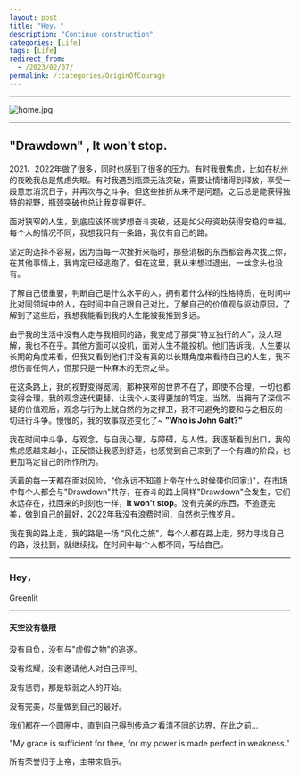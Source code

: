 ```yaml
---
layout: post
title: "Hey，"
description: "Continue construction"
categories: [Life]
tags: [Life]
redirect_from:
  - /2023/02/07/
permalink: /:categories/OriginOfCourage
---
```



****

![home.jpg](https://s2.loli.net/2023/03/04/ahjwAUo6RKEvZcs.jpg)

****

## "Drawdown" ,  It won't stop.
2021、2022年做了很多，同时也感到了很多的压力。有时我很焦虑，比如在杭州的夜晚我总是焦虑失眠。有时我遇到瓶颈无法突破，需要让情绪得到释放，享受一段意志消沉日子，并再次与之斗争。但这些挫折从来不是问题，之后总是能获得独特的视野，瓶颈突破也总让我变得更好。
    
面对狭窄的人生，到底应该怀揣梦想奋斗突破，还是如父母资助获得安稳的幸福。每个人的情况不同，我想我只有一条路，我仅有自己的路。
    
坚定的选择不容易，因为当每一次挫折来临时，那些消极的东西都会再次找上你，在其他事情上，我肯定已经逃跑了。但在这里，我从未想过退出，一丝念头也没有。

了解自己很重要，判断自己是什么水平的人，拥有着什么样的性格特质，在时间中比对同领域中的人，在时间中自己跟自己对比，了解自己的价值观与驱动原因，了解到了这些后，我想我能看到我的人生能被我推到多远。

由于我的生活中没有人走与我相同的路，我变成了那类“特立独行的人”，没人理解，我也不在乎。其他方面可以投机，面对人生不能投机。他们告诉我，人生要以长期的角度来看，但我又看到他们并没有真的以长期角度来看待自己的人生，我不想伤害任何人，但那只是一种麻木的无奈之举。

在这条路上，我的视野变得宽阔，那种狭窄的世界不在了，即使不合理，一切也都变得合理，我的观念迭代更替，让我个人变得更加的笃定，当然，当拥有了深信不疑的价值观后，观念与行为上就自然的为之捍卫，我不可避免的要和与之相反的一切进行斗争。慢慢的，我的故事叙述变化了~ **"Who is John Galt?"**

我在时间中斗争，与观念，与自我心理，与障碍，与人性。我逐渐看到出口，我的焦虑感越来越小，正反馈让我感到舒适，也感觉到自己来到了一个有趣的阶段，也更加笃定自己的所作所为。 

活着的每一天都在面对风险，"你永远不知道上帝在什么时候带你回家:)"，在市场中每个人都会与"Drawdown"共存，在奋斗的路上同样"Drawdown"会发生，它们永远存在，找回来的时刻也一样，**It won't stop**。没有完美的东西，不追逐完美，做到自己的最好，2022年我没有浪费时间，自然也无愧岁月。

我在我的路上走，我的路是一场 “风化之旅”，每个人都在路上走，努力寻找自己的路，没找到，就继续找，在时间中每个人都不同，写给自己。
  
****

### Hey，
  
  Greenlit


****

#### 天空没有极限
没有自负，没有与"虚假之物"的追逐。

没有炫耀，没有邀请他人对自己评判。

没有惩罚，那是软弱之人的开始。

没有完美，尽量做到自己的最好。

我们都在一个圆圈中，直到自己得到传承才看清不同的边界，在此之前...  

"My grace is sufficient for thee, for my power is made perfect in weakness."

所有荣誉归于上帝，主带来启示。

